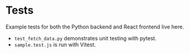# Tests

Example tests for both the Python backend and React frontend live here.

- `test_fetch_data.py` demonstrates unit testing with pytest.
- `sample.test.js` is run with Vitest.

